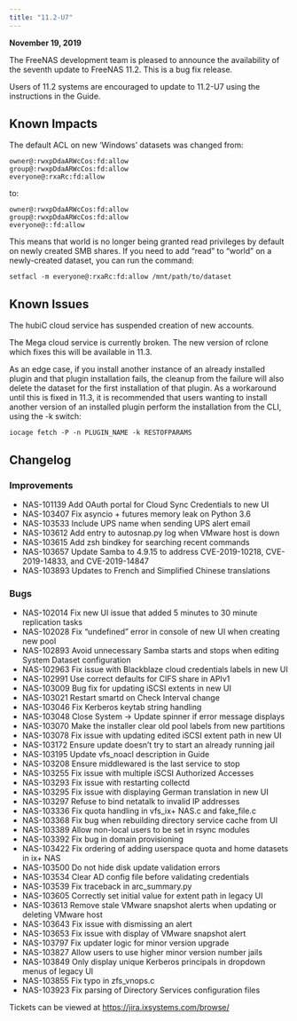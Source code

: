 ```yaml
---
title: "11.2-U7"
---
```


**November 19, 2019**

The FreeNAS development team is pleased to announce the availability of the seventh update to FreeNAS 11.2. This is a bug fix release.

Users of 11.2 systems are encouraged to update to 11.2-U7 using the instructions in the Guide.

## Known Impacts

The default ACL on new ‘Windows’ datasets was changed from:
```
owner@:rwxpDdaARWcCos:fd:allow
group@:rwxpDdaARWcCos:fd:allow
everyone@:rxaRc:fd:allow
```

to:
```
owner@:rwxpDdaARWcCos:fd:allow
group@:rwxpDdaARWcCos:fd:allow
everyone@::fd:allow
```

This means that world is no longer being granted read privileges by default on newly created SMB shares. If you need to add “read” to “world” on a newly-created dataset, you can run the command:

`setfacl -m everyone@:rxaRc:fd:allow /mnt/path/to/dataset`

## Known Issues

The hubiC cloud service has suspended creation of new accounts.

The Mega cloud service is currently broken. The new version of rclone which fixes this will be available in 11.3.

As an edge case, if you install another instance of an already installed plugin and that plugin installation fails, the cleanup from the failure will also delete the dataset for the first installation of that plugin. As a workaround until this is fixed in 11.3, it is recommended that users wanting to install another version of an installed plugin perform the installation from the CLI, using the -k switch:

`iocage fetch -P -n PLUGIN_NAME -k RESTOFPARAMS`

## Changelog

### Improvements

+ NAS-101139 Add OAuth portal for Cloud Sync Credentials to new UI
+ NAS-103407 Fix asyncio + futures memory leak on Python 3.6
+ NAS-103533 Include UPS name when sending UPS alert email
+ NAS-103612 Add entry to autosnap.py log when VMware host is down
+ NAS-103615 Add zsh bindkey for searching recent commands
+ NAS-103657 Update Samba to 4.9.15 to address CVE-2019-10218, CVE-2019-14833, and CVE-2019-14847
+ NAS-103893 Updates to French and Simplified Chinese translations

### Bugs

+ NAS-102014 Fix new UI issue that added 5 minutes to 30 minute replication tasks
+ NAS-102028 Fix “undefined” error in console of new UI when creating new pool
+ NAS-102893 Avoid unnecessary Samba starts and stops when editing System Dataset configuration
+ NAS-102963 Fix issue with Blackblaze cloud credentials labels in new UI
+ NAS-102991 Use correct defaults for CIFS share in APIv1
+ NAS-103009 Bug fix for updating iSCSI extents in new UI
+ NAS-103021 Restart smartd on Check Interval change
+ NAS-103046 Fix Kerberos keytab string handling
+ NAS-103048 Close System -> Update spinner if error message displays
+ NAS-103070 Make the installer clear old pool labels from new partitions
+ NAS-103078 Fix issue with updating edited iSCSI extent path in new UI
+ NAS-103172 Ensure update doesn’t try to start an already running jail
+ NAS-103195 Update vfs_noacl description in Guide
+ NAS-103208 Ensure middlewared is the last service to stop
+ NAS-103255 Fix issue with multiple iSCSI Authorized Accesses
+ NAS-103293 Fix issue with restarting collectd
+ NAS-103295 Fix issue with displaying German translation in new UI
+ NAS-103297 Refuse to bind netatalk to invalid IP addresses
+ NAS-103336 Fix quota handling in vfs_ix+ NAS.c and fake_file.c
+ NAS-103368 Fix bug when rebuilding directory service cache from UI
+ NAS-103389 Allow non-local users to be set in rsync modules
+ NAS-103392 Fix bug in domain provisioning
+ NAS-103422 Fix ordering of adding userspace quota and home datasets in ix+ NAS
+ NAS-103500 Do not hide disk update validation errors
+ NAS-103534 Clear AD config file before validating credentials
+ NAS-103539 Fix traceback in arc_summary.py
+ NAS-103605 Correctly set initial value for extent path in legacy UI
+ NAS-103613 Remove stale VMware snapshot alerts when updating or deleting VMware host
+ NAS-103643 Fix issue with dismissing an alert
+ NAS-103653 Fix issue with display of VMware snapshot alert
+ NAS-103797 Fix updater logic for minor version upgrade
+ NAS-103827 Allow users to use higher minor version number jails
+ NAS-103849 Only display unique Kerberos principals in dropdown menus of legacy UI
+ NAS-103855 Fix typo in zfs_vnops.c
+ NAS-103923 Fix parsing of Directory Services configuration files

Tickets can be viewed at https://jira.ixsystems.com/browse/